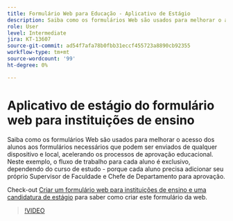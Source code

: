 ```yaml
---
title: Formulário Web para Educação - Aplicativo de Estágio
description: Saiba como os formulários Web são usados para melhorar o acesso dos alunos aos formulários necessários
role: User
level: Intermediate
jira: KT-13607
source-git-commit: ad54f7afa78b0fbb31eccf455723a8890cb92355
workflow-type: tm+mt
source-wordcount: '99'
ht-degree: 0%

---
```


# Aplicativo de estágio do formulário web para instituições de ensino

Saiba como os formulários Web são usados para melhorar o acesso dos alunos aos formulários necessários que podem ser enviados de qualquer dispositivo e local, acelerando os processos de aprovação educacional. Neste exemplo, o fluxo de trabalho para cada aluno é exclusivo, dependendo do curso de estudo - porque cada aluno precisa adicionar seu próprio Supervisor de Faculdade e Chefe de Departamento para aprovação.

Check-out [Criar um formulário web para instituições de ensino e uma candidatura de estágio](usecase-edu-intern-create.md) para saber como criar este formulário da web.

>[!VIDEO](https://video.tv.adobe.com/v/3421773?quality=12&learn=on&hidetitle=true)
